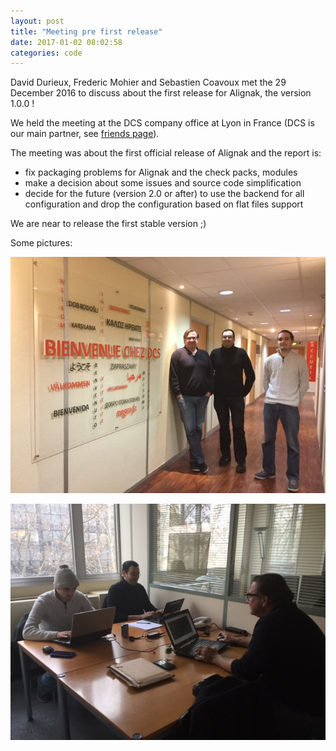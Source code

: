 ```yaml
---
layout: post
title: "Meeting pre first release"
date: 2017-01-02 08:02:58
categories: code
---
```


David Durieux, Frederic Mohier and Sebastien Coavoux met the 29 December 2016 to discuss about the first release for Alignak, the version 1.0.0 !

We held the meeting at the DCS company office at Lyon in France (DCS is our main partner, see [friends page](/ourfriends)).


The meeting was about the first official release of Alignak and the report is:

* fix packaging problems for Alignak and the check packs, modules
* make a decision about some issues and source code simplification
* decide for the future (version 2.0 or after) to use the backend for all configuration and drop the configuration based on flat files support


We are near to release the first stable version ;)


Some pictures: 

![photo 1](/images/metting_2017_01.jpg)


![photo 2](/images/metting_2017_02.jpg)
